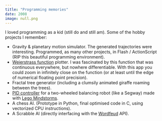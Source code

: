 ```yaml
---
title: "Programming memories"
date: 2008
image: null.png
---
```


I loved programming as a kid (still do and still am). Some of the hobby projects I remember:

- Gravity & planetary motion simulator. The generated trajectories were interesting.
  Programmed, as many other projects, in Flash / ActionScript (RIP
  this beautiful programming environment).
- [Weierstrass function](https://www.wikiwand.com/en/Weierstrass_function)
  plotter. I was fascinated by this function that was continuous everywhere, but
  nowhere differentiable. With this app you could zoom in infinitely close on
  the function (or at least until the edge of numerical floating point
  precision).
- Fractal tree generator (including a clumsily animated giraffe roaming between
  the trees).
- [PID controller](https://www.wikiwand.com/en/PID_controller) for a
  two-wheeled balancing robot (like a Segway) made with [Lego Mindstorms](https://www.wikiwand.com/en/Lego_Mindstorms_NXT).
- A chess AI. (Prototype in Python, final optimised code in C, using vectorized CPU instructions).
- A Scrabble AI (directly interfacing with the [Wordfeud](https://wordfeud.com/) API).
